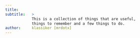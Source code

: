 ```yaml
---
title:      
subtitle:   >
            This is a collection of things that are useful,
            things to remember and a few things to do.
author:     klassiker [mrdotx]
---
```


